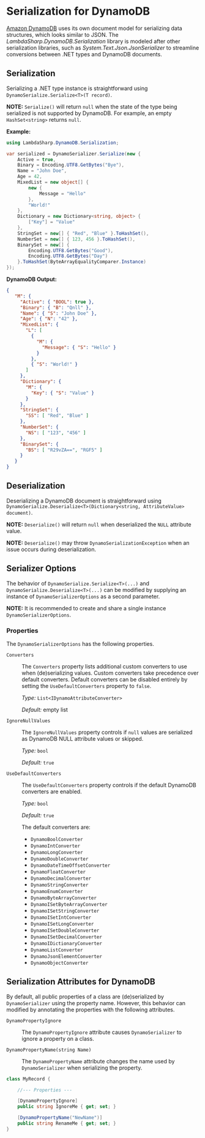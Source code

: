# Serialization for DynamoDB

[Amazon DynamoDB](https://docs.aws.amazon.com/amazondynamodb/latest/developerguide/Introduction.html) uses its own document model for serializing data structures, which looks similar to JSON. The _LambdaSharp.DynamoDB.Serialization_ library is modeled after other serialization libraries, such as _System.Text.Json.JsonSerializer_ to streamline conversions between .NET types and DynamoDB documents.

## Serialization

Serializing a .NET type instance is straightforward using `DynamoSerialize.Serialize<T>(T record)`.

**NOTE:** `Serialize()` will return `null` when the state of the type being serialized is not supported by DynamoDB. For example, an empty `HashSet<string>` returns `null`.

**Example:**
```csharp
using LambdaSharp.DynamoDB.Serialization;

var serialized = DynamoSerializer.Serialize(new {
    Active = true,
    Binary = Encoding.UTF8.GetBytes("Bye"),
    Name = "John Doe",
    Age = 42,
    MixedList = new object[] {
        new {
            Message = "Hello"
        },
        "World!"
    },
    Dictionary = new Dictionary<string, object> {
        ["Key"] = "Value"
    },
    StringSet = new[] { "Red", "Blue" }.ToHashSet(),
    NumberSet = new[] { 123, 456 }.ToHashSet(),
    BinarySet = new[] {
        Encoding.UTF8.GetBytes("Good"),
        Encoding.UTF8.GetBytes("Day")
    }.ToHashSet(ByteArrayEqualityComparer.Instance)
});
```

**DynamoDB Output:**
```json
{
   "M": {
     "Active": { "BOOL": true },
     "Binary": { "B": "Qnll" },
     "Name": { "S": "John Doe" },
     "Age": { "N": "42" },
     "MixedList": {
       "L": [
         {
           "M": {
             "Message": { "S": "Hello" }
           }
         },
         { "S": "World!" }
       ]
     },
     "Dictionary": {
       "M": {
         "Key": { "S": "Value" }
       }
     },
     "StringSet": {
       "SS": [ "Red", "Blue" ]
     },
     "NumberSet": {
       "NS": [ "123", "456" ]
     },
     "BinarySet": {
       "BS": [ "R29vZA==", "RGF5" ]
     }
   }
}
```

## Deserialization

Deserializing a DynamoDB document is straightforward using `DynamoSerialize.Deserialize<T>(Dictionary<string, AttributeValue> document)`.

**NOTE:** `Deserialize()` will return `null` when deserialized the `NULL` attribute value.

**NOTE:** `Deserialize()` may throw `DynamoSerializationException` when an issue occurs during deserialization.


## Serializer Options

The behavior of `DynamoSerialize.Serialize<T>(...)` and `DynamoSerialize.Deserialize<T>(...)` can be modified by supplying an instance of `DynamoSerializerOptions` as a second parameter.

**NOTE:** It is recommended to create and share a single instance `DynamoSerializerOptions`.

### Properties

The `DynamoSerializerOptions` has the following properties.

<dl>

<dt><code>Converters</code></dt>
<dd>

The <code>Converters</code> property lists additional custom converters to use when (de)serializing values. Custom converters take precedence over default converters. Default converters can be disabled entirely by setting the <code>UseDefaultConverters</code> property to <code>false</code>.

<em>Type:</em> <code>List&lt;IDynamoAttributeConverter&gt;</code>

<em>Default:</em> empty list

</dd>


<dt><code>IgnoreNullValues</code></dt>
<dd>

The <code>IgnoreNullValues</code> property controls if <code>null</code> values are serialized as DynamoDB NULL attribute values or skipped.

<em>Type:</em> <code>bool</code>

<em>Default:</em> <code>true</code>

</dd>


<dt><code>UseDefaultConverters</code></dt>
<dd>

The <code>UseDefaultConverters</code> property controls if the default DynamoDB converters are enabled.

<em>Type:</em> <code>bool</code>

<em>Default:</em> <code>true</code>

The default converters are:
* `DynamoBoolConverter`
* `DynamoIntConverter`
* `DynamoLongConverter`
* `DynamoDoubleConverter`
* `DynamoDateTimeOffsetConverter`
* `DynamoFloatConverter`
* `DynamoDecimalConverter`
* `DynamoStringConverter`
* `DynamoEnumConverter`
* `DynamoByteArrayConverter`
* `DynamoISetByteArrayConverter`
* `DynamoISetStringConverter`
* `DynamoISetIntConverter`
* `DynamoISetLongConverter`
* `DynamoISetDoubleConverter`
* `DynamoISetDecimalConverter`
* `DynamoIDictionaryConverter`
* `DynamoListConverter`
* `DynamoJsonElementConverter`
* `DynamoObjectConverter`

</dd>

</dl>


## Serialization Attributes for DynamoDB

By default, all public properties of a class are (de)serialized by `DynamoSerializer` using the property name. However, this behavior can modified by annotating the properties with the following attributes.

<dl>

<dt><code>DynamoPropertyIgnore</code></dt>
<dd>

The <code>DynamoPropertyIgnore</code> attribute causes <code>DynamoSerializer</code> to ignore a property on a class.

</dd>


<dt><code>DynamoPropertyName(string Name)</code></dt>
<dd>

The <code>DynamoPropertyName</code> attribute changes the name used by <code>DynamoSerializer</code> when serializing the property.

</dd>

</dl>

```csharp
class MyRecord {

    //--- Properties ---

    [DynamoPropertyIgnore]
    public string IgnoreMe { get; set; }

    [DynamoPropertyName("NewName")]
    public string RenameMe { get; set; }
}
```

